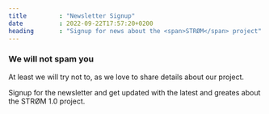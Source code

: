 ```yaml
---
title         : "Newsletter Signup"
date          : 2022-09-22T17:57:20+0200
heading       : "Signup for news about the <span>STRØM</span> project"
---
```


### We will not spam you
At least we will try not to, as we love to share details about our project.

Signup for the newsletter and get updated with the latest and greates about the STRØM 1.0 project.
